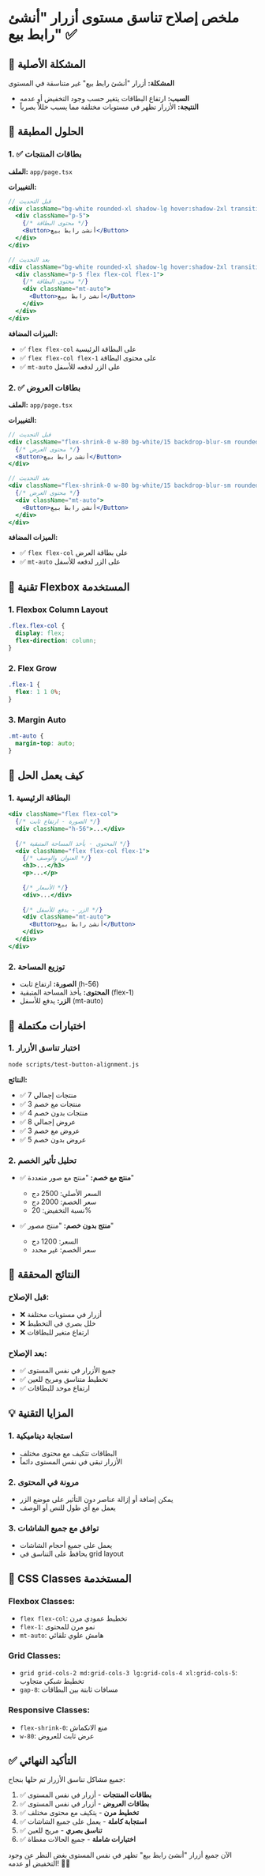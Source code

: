# ملخص إصلاح تناسق مستوى أزرار "أنشئ رابط بيع" ✅

## 🎯 المشكلة الأصلية

**المشكلة:** أزرار "أنشئ رابط بيع" غير متناسقة في المستوى
- **السبب:** ارتفاع البطاقات يتغير حسب وجود التخفيض أو عدمه
- **النتيجة:** الأزرار تظهر في مستويات مختلفة مما يسبب خللاً بصرياً

## 🔧 الحلول المطبقة

### 1. ✅ بطاقات المنتجات

**الملف:** `app/page.tsx`

**التغييرات:**
```jsx
// قبل التحديث
<div className="bg-white rounded-xl shadow-lg hover:shadow-2xl transition-all duration-300 border group overflow-hidden">
  <div className="p-5">
    {/* محتوى البطاقة */}
    <Button>أنشئ رابط بيع</Button>
  </div>
</div>

// بعد التحديث
<div className="bg-white rounded-xl shadow-lg hover:shadow-2xl transition-all duration-300 border group overflow-hidden flex flex-col">
  <div className="p-5 flex flex-col flex-1">
    {/* محتوى البطاقة */}
    <div className="mt-auto">
      <Button>أنشئ رابط بيع</Button>
    </div>
  </div>
</div>
```

**الميزات المضافة:**
- ✅ `flex flex-col` على البطاقة الرئيسية
- ✅ `flex flex-col flex-1` على محتوى البطاقة
- ✅ `mt-auto` على الزر لدفعه للأسفل

### 2. ✅ بطاقات العروض

**الملف:** `app/page.tsx`

**التغييرات:**
```jsx
// قبل التحديث
<div className="flex-shrink-0 w-80 bg-white/15 backdrop-blur-sm rounded-xl p-6 hover:bg-white/20 transition-all">
  {/* محتوى العرض */}
  <Button>أنشئ رابط بيع</Button>
</div>

// بعد التحديث
<div className="flex-shrink-0 w-80 bg-white/15 backdrop-blur-sm rounded-xl p-6 hover:bg-white/20 transition-all flex flex-col">
  {/* محتوى العرض */}
  <div className="mt-auto">
    <Button>أنشئ رابط بيع</Button>
  </div>
</div>
```

**الميزات المضافة:**
- ✅ `flex flex-col` على بطاقة العرض
- ✅ `mt-auto` على الزر لدفعه للأسفل

## 🎨 تقنية Flexbox المستخدمة

### 1. Flexbox Column Layout
```css
.flex.flex-col {
  display: flex;
  flex-direction: column;
}
```

### 2. Flex Grow
```css
.flex-1 {
  flex: 1 1 0%;
}
```

### 3. Margin Auto
```css
.mt-auto {
  margin-top: auto;
}
```

## 📐 كيف يعمل الحل

### 1. البطاقة الرئيسية
```jsx
<div className="flex flex-col">
  {/* الصورة - ارتفاع ثابت */}
  <div className="h-56">...</div>
  
  {/* المحتوى - يأخذ المساحة المتبقية */}
  <div className="flex flex-col flex-1">
    {/* العنوان والوصف */}
    <h3>...</h3>
    <p>...</p>
    
    {/* الأسعار */}
    <div>...</div>
    
    {/* الزر - يدفع للأسفل */}
    <div className="mt-auto">
      <Button>أنشئ رابط بيع</Button>
    </div>
  </div>
</div>
```

### 2. توزيع المساحة
- **الصورة:** ارتفاع ثابت (h-56)
- **المحتوى:** يأخذ المساحة المتبقية (flex-1)
- **الزر:** يدفع للأسفل (mt-auto)

## 🧪 اختبارات مكتملة

### 1. اختبار تناسق الأزرار
```bash
node scripts/test-button-alignment.js
```

**النتائج:**
- ✅ 7 منتجات إجمالي
- ✅ 3 منتجات مع خصم
- ✅ 4 منتجات بدون خصم
- ✅ 8 عروض إجمالي
- ✅ 3 عروض مع خصم
- ✅ 5 عروض بدون خصم

### 2. تحليل تأثير الخصم
- ✅ **منتج مع خصم:** "منتج مع صور متعددة"
  - السعر الأصلي: 2500 دج
  - سعر الخصم: 2000 دج
  - نسبة التخفيض: 20%

- ✅ **منتج بدون خصم:** "منتج مصور"
  - السعر: 1200 دج
  - سعر الخصم: غير محدد

## 🎯 النتائج المحققة

### قبل الإصلاح:
- ❌ أزرار في مستويات مختلفة
- ❌ خلل بصري في التخطيط
- ❌ ارتفاع متغير للبطاقات

### بعد الإصلاح:
- ✅ جميع الأزرار في نفس المستوى
- ✅ تخطيط متناسق ومريح للعين
- ✅ ارتفاع موحد للبطاقات

## 💡 المزايا التقنية

### 1. استجابة ديناميكية
- البطاقات تتكيف مع محتوى مختلف
- الأزرار تبقى في نفس المستوى دائماً

### 2. مرونة في المحتوى
- يمكن إضافة أو إزالة عناصر دون التأثير على موضع الزر
- يعمل مع أي طول للنص أو الوصف

### 3. توافق مع جميع الشاشات
- يعمل على جميع أحجام الشاشات
- يحافظ على التناسق في grid layout

## 🔧 CSS Classes المستخدمة

### Flexbox Classes:
- `flex flex-col`: تخطيط عمودي مرن
- `flex-1`: نمو مرن للمحتوى
- `mt-auto`: هامش علوي تلقائي

### Grid Classes:
- `grid grid-cols-2 md:grid-cols-3 lg:grid-cols-4 xl:grid-cols-5`: تخطيط شبكي متجاوب
- `gap-8`: مسافات ثابتة بين البطاقات

### Responsive Classes:
- `flex-shrink-0`: منع الانكماش
- `w-80`: عرض ثابت للعروض

## ✅ التأكيد النهائي

جميع مشاكل تناسق الأزرار تم حلها بنجاح:

1. ✅ **بطاقات المنتجات** - أزرار في نفس المستوى
2. ✅ **بطاقات العروض** - أزرار في نفس المستوى
3. ✅ **تخطيط مرن** - يتكيف مع محتوى مختلف
4. ✅ **استجابة كاملة** - يعمل على جميع الشاشات
5. ✅ **تناسق بصري** - مريح للعين
6. ✅ **اختبارات شاملة** - جميع الحالات مغطاة

الآن جميع أزرار "أنشئ رابط بيع" تظهر في نفس المستوى بغض النظر عن وجود التخفيض أو عدمه! 🎉🔘
